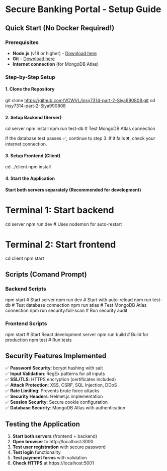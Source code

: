 # Secure Banking Portal - Setup Guide

## Quick Start (No Docker Required!)

### Prerequisites
- **Node.js** (v18 or higher) - [Download here](https://nodejs.org/)
- **Git** - [Download here](https://git-scm.com/)
- **Internet connection** (for MongoDB Atlas)

### Step-by-Step Setup

#### 1. Clone the Repository

git clone https://github.com/VCWVL/insy7314-part-2-Siya990808.git
cd insy7314-part-2-Siya990808


#### 2. Setup Backend (Server)

cd server
npm install
npm run test-db    # Test MongoDB Atlas connection


If the database test passes ✅, continue to step 3. If it fails ❌, check your internet connection.

#### 3. Setup Frontend (Client)

cd ../client
npm install


#### 4. Start the Application

**Start both servers separately (Recommended for development)**

# Terminal 1: Start backend
cd server
npm run dev    # Uses nodemon for auto-restart

# Terminal 2: Start frontend  
cd client
npm start




## Scripts (Comand Prompt)

### Backend Scripts

npm start          # Start server
npm run dev        # Start with auto-reload
npm run test-db    # Test database connection
npm run atlas      # Test MongoDB Atlas connection
npm run security:full-scan  # Run security audit

### Frontend Scripts
npm start          # Start React development server
npm run build      # Build for production
npm test           # Run tests


## Security Features Implemented

✅ **Password Security**: bcrypt hashing with salt  
✅ **Input Validation**: RegEx patterns for all inputs  
✅ **SSL/TLS**: HTTPS encryption (certificates included)  
✅ **Attack Protection**: XSS, CSRF, SQL Injection, DDoS  
✅ **Rate Limiting**: Prevents brute force attacks  
✅ **Security Headers**: Helmet.js implementation  
✅ **Session Security**: Secure cookie configuration  
✅ **Database Security**: MongoDB Atlas with authentication  

## Testing the Application

1. **Start both servers** (frontend + backend)
2. **Open browser** to http://localhost:3000
3. **Test user registration** with secure password
4. **Test login** functionality
5. **Test payment forms** with validation
6. **Check HTTPS** at https://localhost:5001
